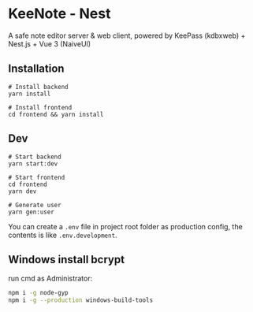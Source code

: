 # KeeNote - Nest

A safe note editor server & web client, powered by KeePass (kdbxweb) + Nest.js + Vue 3 (NaiveUI)

## Installation

```shell
# Install backend
yarn install

# Install frontend
cd frontend && yarn install
```

## Dev

```shell
# Start backend
yarn start:dev

# Start frontend
cd frontend
yarn dev

# Generate user
yarn gen:user
```

You can create a `.env` file in project root folder as production config, the contents is like `.env.development`.

## Windows install bcrypt

run cmd as Administrator:

```sh
npm i -g node-gyp
npm i -g --production windows-build-tools
```
